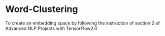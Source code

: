 # Word-Clustering
To create an embedding space by following the instruction of section 2 of Advanced NLP Projects with TensorFlow2.0
